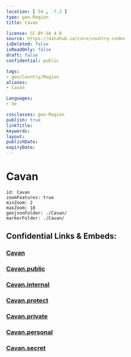 ```yaml
---
location: [ 54 , -7.3 ] 
type: geo-Region
title: Cavan

license: CC BY-SA 4.0
source: https://datahub.io/core/country-codes
isDeleted: false
isReadOnly: false
draft: false
confidential: public

tags:
- geo/Country/Region
aliases:
- Cavan

Languages:
- de

cssclasses: geo-Region
publish: true
linkTitle: 
keywords: 
layout: 
publishDate: 
expiryDate: 
---
```


# Cavan

```leaflet
id: Cavan
zoomFeatures: true 
minZoom: 2 
maxZoom: 18
geojsonFolder: ./Cavan/
markerFolder: ./Cavan/
```


## Confidential Links & Embeds: 

### [Cavan](/_Standards/Earth/Continent/Europe/Europe~North/Ireland/Ireland,Provinces/Ulster/Cavan.md) 

### [Cavan.public](/_public/Earth/Continent/Europe/Europe~North/Ireland/Ireland,Provinces/Ulster/Cavan.public.md) 

### [Cavan.internal](/_internal/Earth/Continent/Europe/Europe~North/Ireland/Ireland,Provinces/Ulster/Cavan.internal.md) 

### [Cavan.protect](/_protect/Earth/Continent/Europe/Europe~North/Ireland/Ireland,Provinces/Ulster/Cavan.protect.md) 

### [Cavan.private](/_private/Earth/Continent/Europe/Europe~North/Ireland/Ireland,Provinces/Ulster/Cavan.private.md) 

### [Cavan.personal](/_personal/Earth/Continent/Europe/Europe~North/Ireland/Ireland,Provinces/Ulster/Cavan.personal.md) 

### [Cavan.secret](/_secret/Earth/Continent/Europe/Europe~North/Ireland/Ireland,Provinces/Ulster/Cavan.secret.md)

